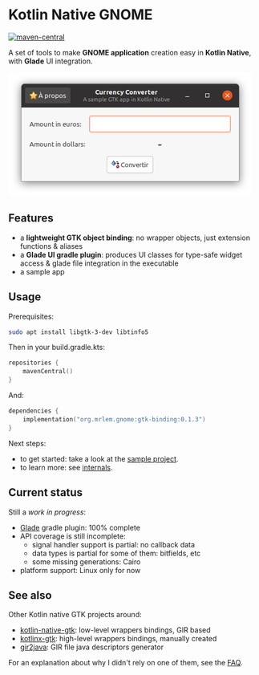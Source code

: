 # Kotlin Native GNOME
[![maven-central](https://img.shields.io/maven-central/v/org.mrlem.gnome/gtk-binding)](https://search.maven.org/artifact/org.mrlem.gnome/gtk-binding/0.1.3/jar)

A set of tools to make **GNOME application** creation easy in **Kotlin Native**, with **Glade** UI integration.

![Screenshot](doc/readme-screenshot.png)

## Features

* a **lightweight GTK object binding**: no wrapper objects, just extension functions & aliases
* a **Glade UI gradle plugin**: produces UI classes for type-safe widget access & glade file integration in the executable
* a sample app

## Usage

Prerequisites:

```bash
sudo apt install libgtk-3-dev libtinfo5
```

Then in your build.gradle.kts:

```kotlin
repositories {
    mavenCentral()
}
```

And:

```kotlin
dependencies {
    implementation("org.mrlem.gnome:gtk-binding:0.1.3")
}
```

Next steps:
* to get started: take a look at the [sample project](sample).
* to learn more: see [internals](doc/INTERNALS.md).

## Current status

Still a *work in progress*:
* [Glade](https://glade.gnome.org/) gradle plugin: 100% complete
* API coverage is still incomplete:
  - signal handler support is partial: no callback data
  - data types is partial for some of them: bitfields, etc
  - some missing generations: Cairo
* platform support: Linux only for now

## See also

Other Kotlin native GTK projects around:
* [kotlin-native-gtk](https://github.com/kropp/kotlin-native-gtk): low-level wrappers bindings, GIR based
* [kotlinx-gtk](https://github.com/Doomsdayrs/kotlinx-gtk): high-level wrappers bindings, manually created
* [gir2java](https://github.com/gstreamer-java/gir2java): GIR file java descriptors generator

For an explanation about why I didn't rely on one of them, see the [FAQ](FAQ.md).
